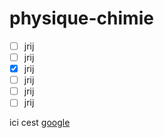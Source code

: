 # physique-chimie
- [ ] jrij
- [ ] jrij
- [x] jrij
- [ ] jrij
- [ ] jrij
- [ ] jrij

ici cest [google](google.com)
